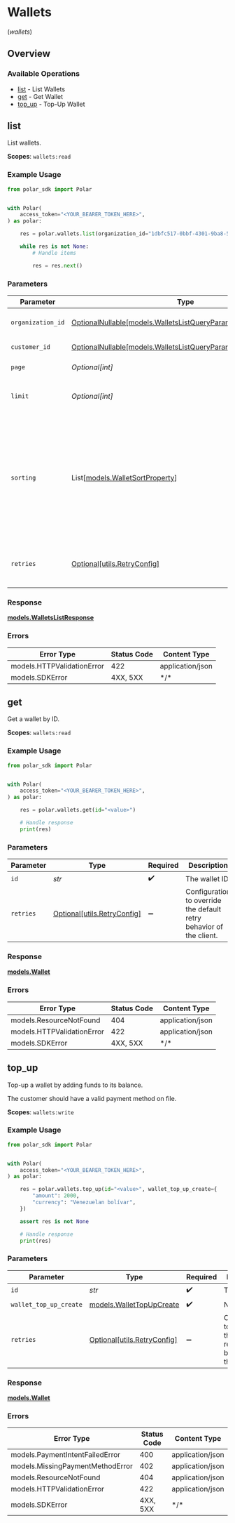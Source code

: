 # Wallets
(*wallets*)

## Overview

### Available Operations

* [list](#list) - List Wallets
* [get](#get) - Get Wallet
* [top_up](#top_up) - Top-Up Wallet

## list

List wallets.

**Scopes**: `wallets:read`

### Example Usage

<!-- UsageSnippet language="python" operationID="wallets:list" method="get" path="/v1/wallets/" -->
```python
from polar_sdk import Polar


with Polar(
    access_token="<YOUR_BEARER_TOKEN_HERE>",
) as polar:

    res = polar.wallets.list(organization_id="1dbfc517-0bbf-4301-9ba8-555ca42b9737", page=1, limit=10)

    while res is not None:
        # Handle items

        res = res.next()

```

### Parameters

| Parameter                                                                                                                                                               | Type                                                                                                                                                                    | Required                                                                                                                                                                | Description                                                                                                                                                             |
| ----------------------------------------------------------------------------------------------------------------------------------------------------------------------- | ----------------------------------------------------------------------------------------------------------------------------------------------------------------------- | ----------------------------------------------------------------------------------------------------------------------------------------------------------------------- | ----------------------------------------------------------------------------------------------------------------------------------------------------------------------- |
| `organization_id`                                                                                                                                                       | [OptionalNullable[models.WalletsListQueryParamOrganizationIDFilter]](../../models/walletslistqueryparamorganizationidfilter.md)                                         | :heavy_minus_sign:                                                                                                                                                      | Filter by organization ID.                                                                                                                                              |
| `customer_id`                                                                                                                                                           | [OptionalNullable[models.WalletsListQueryParamCustomerIDFilter]](../../models/walletslistqueryparamcustomeridfilter.md)                                                 | :heavy_minus_sign:                                                                                                                                                      | Filter by customer ID.                                                                                                                                                  |
| `page`                                                                                                                                                                  | *Optional[int]*                                                                                                                                                         | :heavy_minus_sign:                                                                                                                                                      | Page number, defaults to 1.                                                                                                                                             |
| `limit`                                                                                                                                                                 | *Optional[int]*                                                                                                                                                         | :heavy_minus_sign:                                                                                                                                                      | Size of a page, defaults to 10. Maximum is 100.                                                                                                                         |
| `sorting`                                                                                                                                                               | List[[models.WalletSortProperty](../../models/walletsortproperty.md)]                                                                                                   | :heavy_minus_sign:                                                                                                                                                      | Sorting criterion. Several criteria can be used simultaneously and will be applied in order. Add a minus sign `-` before the criteria name to sort by descending order. |
| `retries`                                                                                                                                                               | [Optional[utils.RetryConfig]](../../models/utils/retryconfig.md)                                                                                                        | :heavy_minus_sign:                                                                                                                                                      | Configuration to override the default retry behavior of the client.                                                                                                     |

### Response

**[models.WalletsListResponse](../../models/walletslistresponse.md)**

### Errors

| Error Type                 | Status Code                | Content Type               |
| -------------------------- | -------------------------- | -------------------------- |
| models.HTTPValidationError | 422                        | application/json           |
| models.SDKError            | 4XX, 5XX                   | \*/\*                      |

## get

Get a wallet by ID.

**Scopes**: `wallets:read`

### Example Usage

<!-- UsageSnippet language="python" operationID="wallets:get" method="get" path="/v1/wallets/{id}" -->
```python
from polar_sdk import Polar


with Polar(
    access_token="<YOUR_BEARER_TOKEN_HERE>",
) as polar:

    res = polar.wallets.get(id="<value>")

    # Handle response
    print(res)

```

### Parameters

| Parameter                                                           | Type                                                                | Required                                                            | Description                                                         |
| ------------------------------------------------------------------- | ------------------------------------------------------------------- | ------------------------------------------------------------------- | ------------------------------------------------------------------- |
| `id`                                                                | *str*                                                               | :heavy_check_mark:                                                  | The wallet ID.                                                      |
| `retries`                                                           | [Optional[utils.RetryConfig]](../../models/utils/retryconfig.md)    | :heavy_minus_sign:                                                  | Configuration to override the default retry behavior of the client. |

### Response

**[models.Wallet](../../models/wallet.md)**

### Errors

| Error Type                 | Status Code                | Content Type               |
| -------------------------- | -------------------------- | -------------------------- |
| models.ResourceNotFound    | 404                        | application/json           |
| models.HTTPValidationError | 422                        | application/json           |
| models.SDKError            | 4XX, 5XX                   | \*/\*                      |

## top_up

Top-up a wallet by adding funds to its balance.

The customer should have a valid payment method on file.

**Scopes**: `wallets:write`

### Example Usage

<!-- UsageSnippet language="python" operationID="wallets:top_up" method="post" path="/v1/wallets/{id}/top-up" -->
```python
from polar_sdk import Polar


with Polar(
    access_token="<YOUR_BEARER_TOKEN_HERE>",
) as polar:

    res = polar.wallets.top_up(id="<value>", wallet_top_up_create={
        "amount": 2000,
        "currency": "Venezuelan bolívar",
    })

    assert res is not None

    # Handle response
    print(res)

```

### Parameters

| Parameter                                                           | Type                                                                | Required                                                            | Description                                                         |
| ------------------------------------------------------------------- | ------------------------------------------------------------------- | ------------------------------------------------------------------- | ------------------------------------------------------------------- |
| `id`                                                                | *str*                                                               | :heavy_check_mark:                                                  | The wallet ID.                                                      |
| `wallet_top_up_create`                                              | [models.WalletTopUpCreate](../../models/wallettopupcreate.md)       | :heavy_check_mark:                                                  | N/A                                                                 |
| `retries`                                                           | [Optional[utils.RetryConfig]](../../models/utils/retryconfig.md)    | :heavy_minus_sign:                                                  | Configuration to override the default retry behavior of the client. |

### Response

**[models.Wallet](../../models/wallet.md)**

### Errors

| Error Type                       | Status Code                      | Content Type                     |
| -------------------------------- | -------------------------------- | -------------------------------- |
| models.PaymentIntentFailedError  | 400                              | application/json                 |
| models.MissingPaymentMethodError | 402                              | application/json                 |
| models.ResourceNotFound          | 404                              | application/json                 |
| models.HTTPValidationError       | 422                              | application/json                 |
| models.SDKError                  | 4XX, 5XX                         | \*/\*                            |